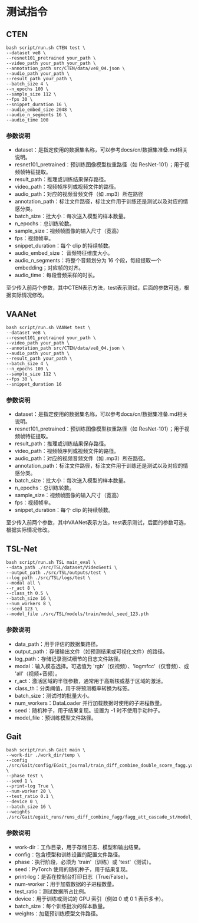 # 测试指令

## CTEN

```
bash script/run.sh CTEN test \
--dataset ve8 \
--resnet101_pretrained your_path \
--video_path your_path your_path \
--annotation_path src/CTEN/data/ve8_04.json \
--audio_path your_path \
--result_path your_path \
--batch_size 4 \
--n_epochs 100 \
--sample_size 112 \
--fps 30 \
--snippet_duration 16 \
--audio_embed_size 2048 \
--audio_n_segments 16 \
--audio_time 100
```

### 参数说明
- dataset：是指定使用的数据集名称，可以参考docs/cn/数据集准备.md相关说明。
- resnet101_pretrained：预训练图像模型权重路径（如 ResNet-101）；用于视频帧特征提取。
- result_path：推理或训练结果保存路径。
- video_path：视频帧序列或视频文件的路径。
- audio_path：对应的视频音频文件（如 .mp3）所在路径
- annotation_path：标注文件路径，标注文件用于训练还是测试以及对应的情感分类。
- batch_size：批大小：每次送入模型的样本数量。
- n_epochs：总训练轮数。
- sample_size：视频帧图像的输入尺寸（宽高）
- fps：视频帧率。
- snippet_duration：每个 clip 的持续帧数。
- audio_embed_size：	音频特征维度大小。
- audio_n_segments：将整个音频划分为 16 个段，每段提取一个 embedding；对应帧的对齐。
- audio_time：每段音频采样的时长。

至少传入前两个参数，其中CTEN表示方法，test表示测试，后面的参数可选，根据实际情况修改。

## VAANet

```
bash script/run.sh VAANet test \
--dataset ve8 \
--resnet101_pretrained your_path \
--video_path your_path \
--annotation_path src/CTEN/data/ve8_04.json \
--audio_path your_path \
--result_path your_path \
--batch_size 4 \
--n_epochs 100 \
--sample_size 112 \
--fps 30 \
--snippet_duration 16 
```

### 参数说明
- dataset：是指定使用的数据集名称，可以参考docs/cn/数据集准备.md相关说明。
- resnet101_pretrained：预训练图像模型权重路径（如 ResNet-101）；用于视频帧特征提取。
- result_path：推理或训练结果保存路径。
- video_path：视频帧序列或视频文件的路径。
- audio_path：对应的视频音频文件（如 .mp3）所在路径。
- annotation_path：标注文件路径，标注文件用于训练还是测试以及对应的情感分类。
- batch_size：批大小：每次送入模型的样本数量。
- n_epochs：总训练轮数。
- sample_size：视频帧图像的输入尺寸（宽高）
- fps：视频帧率。
- snippet_duration：每个 clip 的持续帧数。

至少传入前两个参数，其中VAANet表示方法，test表示测试，后面的参数可选，根据实际情况修改。

## TSL-Net
```
bash script/run.sh TSL main_eval \
--data_path ./src/TSL/dataset/VideoSenti \
--output_path ./src/TSL/outputs/test \
--log_path ./src/TSL/logs/test \
--modal all \
--r_act 8 \
--class_th 0.5 \
--batch_size 16 \
--num_workers 8 \
--seed 123 \
--model_file ./src/TSL/models/train/model_seed_123.pth
```
### 参数说明
- data_path：用于评估的数据集路径。
- output_path：存储输出文件（如预测结果或可视化文件）的路径。
- log_path：存储记录测试细节的日志文件路径。
- modal：输入模态选择。可选值为 'rgb'（仅视频）、'logmfcc'（仅音频）、或 'all'（视频+音频）。
- r_act：激活区域的半径参数，通常用于高斯核或基于区域的激活。
- class_th：分类阈值，用于将预测概率转换为标签。
- batch_size：测试时的批量大小。
- num_workers：DataLoader 并行加载数据时使用的子进程数量。
- seed：随机种子，用于结果复现。设置为 -1 时不使用手动种子。
- model_file：预训练模型文件路径。

## Gait
```
bash script/run.sh Gait main \
--work-dir ./work_dir/temp \
--config ./src/Gait/config/EGait_journal/train_diff_combine_double_score_fagg.yaml \
--phase test \
--seed 1 \
--print-log True \
--num-worker 20 \
--test_ratio 0.1 \
--device 0 \
--batch_size 16 \
--weights ./src/Gait/egait_runs/runs_diff_combine_fagg/fagg_att_cascade_st/model_epoch_best.pth
```
### 参数说明

- work-dir：工作目录，用于存储日志、模型和输出结果。
- config：包含模型和训练设置的配置文件路径。
- phase：执行阶段，必须为 'train'（训练）或 'test'（测试）。
- seed：PyTorch 使用的随机种子，用于结果复现。
- print-log：是否在控制台打印日志（True/False）。
- num-worker：用于加载数据的子进程数量。
- test_ratio：测试数据所占比例。
- device：用于训练或测试的 GPU 索引（例如 0 或 0 1 表示多卡）。
- batch_size：每个训练批次的样本数量。
- weights：加载预训练模型文件路径。


